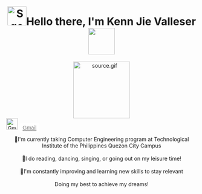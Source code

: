 <div id="header" align="center">
  <h1><img src="https://i.gifer.com/SqoS.gif" alt="SqoS.gif" width="50" height="50" />Hello there, I'm Kenn Jie Valleser<img src="https://cdn5.vectorstock.com/i/thumb-large/25/54/cute-kitten-domestic-pet-pixel-saying-wow-vector-23762554.jpg" width="70" height="70" /></h1>
  
  
<img src="https://media0.giphy.com/media/ea74cjF0jieXu/source.gif" alt="source.gif" width="150" height="150" />
 
<head>
    <meta charset="UTF-8">
    <meta name="viewport" content="width=device-width, initial-scale=1.0">
    <title>Contact Badge</title>
    <style>
        .badge {
            background-color: white;
            color: grey;
            padding: 4px 8px;
            text-align: center;
            border-radius: 5px;
            margin-left: 5px; /* Adding some space between the image and the badge */
            font-family: Arial, sans-serif; /* Ensuring consistent font styling */
        }
        /* Additional styling for the container */
        #badges {
            display: flex;
            align-items: center;
        }
    </style>
</head>
<div id="badges">
  <a href="https://mail.google.com/mail/u/1/?view=cm&fs=1&to=qkjlvalleser@tip.edu.ph&tf=1">
    <img src="https://www.freepnglogos.com/uploads/logo-gmail-png/logo-gmail-png-google-mail-gmail-logo-logotype-7.png" alt="Gmail Badge" style="width: 30px; height: auto;"/><span class="badge">Gmail</span>
  </a>
</div>


  <p>🌱I'm currently taking Computer Engineering program at Technological Institute of the Philippines Quezon City Campus <br><br>🌺I do reading, dancing, singing, or going out on my leisure time!<br><br>🌟I'm constantly improving and learning new skills to stay relevant<br><br>Doing my best to achieve my dreams!</p>
</div>
